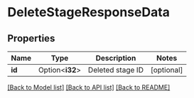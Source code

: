 # DeleteStageResponseData

## Properties

Name | Type | Description | Notes
------------ | ------------- | ------------- | -------------
**id** | Option<**i32**> | Deleted stage ID | [optional]

[[Back to Model list]](../README.md#documentation-for-models) [[Back to API list]](../README.md#documentation-for-api-endpoints) [[Back to README]](../README.md)


